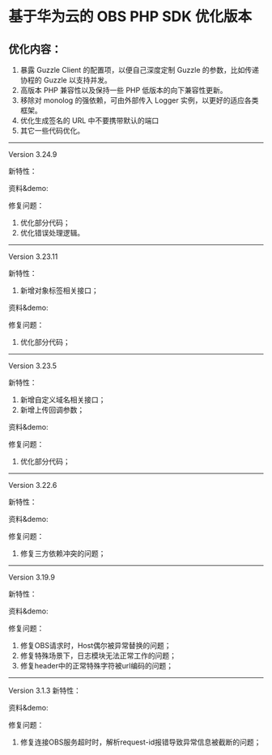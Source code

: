 # 基于华为云的 OBS PHP SDK 优化版本

## 优化内容：
1. 暴露 Guzzle Client 的配置项，以便自己深度定制 Guzzle 的参数，比如传递协程的 Guzzle 以支持并发。
2. 高版本 PHP 兼容性以及保持一些 PHP 低版本的向下兼容性更新。
3. 移除对 monolog 的强依赖，可由外部传入 Logger 实例，以更好的适应各类框架。
4. 优化生成签名的 URL 中不要携带默认的端口
5. 其它一些代码优化。

--------------------------

Version 3.24.9

新特性：

资料&demo:

修复问题：
1. 优化部分代码；
2. 优化错误处理逻辑。

----
Version 3.23.11

新特性：
1. 新增对象标签相关接口；

资料&demo:

修复问题：
1. 优化部分代码；

----
Version 3.23.5

新特性：
1. 新增自定义域名相关接口；
2. 新增上传回调参数；

资料&demo:

修复问题：
1. 优化部分代码；

----

Version 3.22.6

新特性：

资料&demo:

修复问题：
1. 修复三方依赖冲突的问题；

----

Version 3.19.9

新特性：

资料&demo:

修复问题：
1. 修复OBS请求时，Host偶尔被异常替换的问题；
2. 修复特殊场景下，日志模块无法正常工作的问题；
3. 修复header中的正常特殊字符被url编码的问题；

-------------------------------------------------------------------------------------------------

Version 3.1.3
新特性：

资料&demo:

修复问题：
1. 修复连接OBS服务超时时，解析request-id报错导致异常信息被截断的问题；

